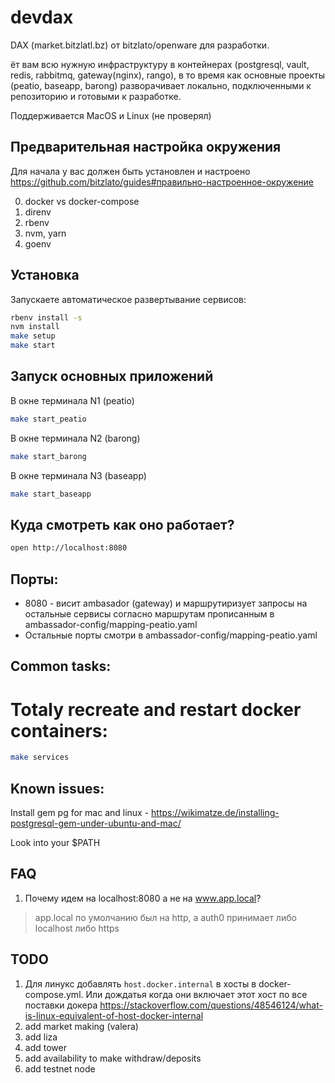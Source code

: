 # devdax

DAX (market.bitzlatl.bz) от bitzlato/openware для разработки.

ёт вам всю нужную инфраструктуру в контейнерах (postgresql, vault, redis, rabbitmq, gateway(nginx), rango), в то время как основные проекты (peatio, baseapp, barong) разворачивает локально, подключенными к репозиторию и готовыми к разработке.

Поддерживается MacOS и Linux (не проверял)

## Предварительная настройка окружения

Для начала у вас должен быть установлен и настроено https://github.com/bitzlato/guides#правильно-настроенное-окружение

0) docker vs docker-compose
1) direnv
2) rbenv
3) nvm, yarn
4) goenv

## Установка

Запускаете автоматическое развертывание сервисов:

```bash
rbenv install -s
nvm install
make setup
make start
```

## Запуск основных приложений

В окне терминала N1 (peatio)

```bash
make start_peatio
```

В окне терминала N2 (barong)

```bash
make start_barong
```

В окне терминала N3 (baseapp)

```bash
make start_baseapp
```

## Куда смотреть как оно работает?

```bash
open http://localhost:8080
```

## Порты:

* 8080 - висит ambasador (gateway) и маршрутиризует запросы на остальные
  сервисы согласно маршрутам прописанным в ambassador-config/mapping-peatio.yaml
* Остальные порты смотри в ambassador-config/mapping-peatio.yaml 

## Common tasks:

# Totaly recreate and restart docker containers:

```bash
make services
```

## Known issues:

Install gem pg for mac and linux - https://wikimatze.de/installing-postgresql-gem-under-ubuntu-and-mac/

Look into your $PATH


## FAQ

1. Почему идем на localhost:8080 а не на www.app.local?

> app.local по умолчанию был на http, а auth0 принимает либо localhost либо https


## TODO 

1. Для линукс добавлять `host.docker.internal` в хосты в docker-compose.yml. Или дождатья когда они включает этот хост по все поставки докера https://stackoverflow.com/questions/48546124/what-is-linux-equivalent-of-host-docker-internal
2. add market making (valera)
3. add liza
4. add tower
5. add availability to make withdraw/deposits
6. add testnet node
